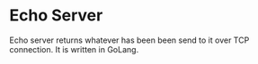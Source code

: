 # Echo Server
Echo server returns whatever has been been send to it over TCP connection.
It is written in GoLang.
